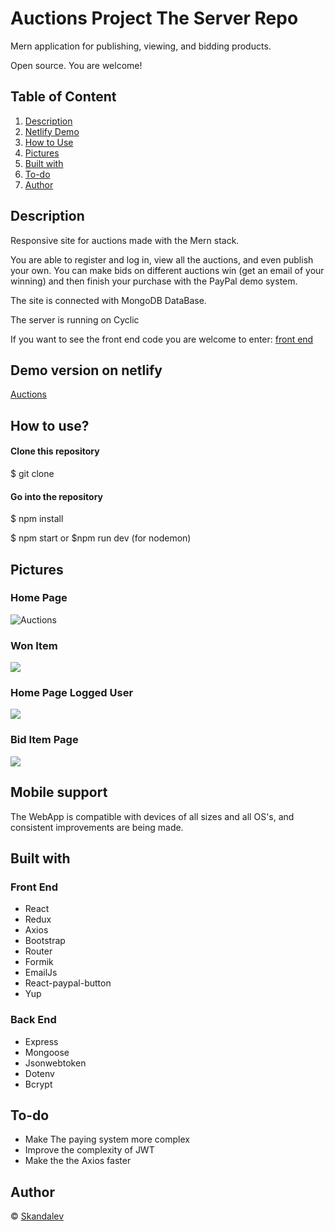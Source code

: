 
# Auctions Project The Server Repo

Mern application for publishing, viewing, and bidding products.

Open source. You are welcome!



## Table of Content

1. [ Description ](#Description)
2. [ Netlify Demo ](#Demo)
3. [ How to Use ](#use)
4. [ Pictures ](#Pictures)
5. [ Built with ](#Builtwith)
6. [ To-do ](#To-do)
7. [ Author ](#Author)



## Description <a name="Description"></a>

 Responsive site for auctions made with the Mern stack.
 
 You are able to register and log in, view all the auctions, and even publish your own. You can make bids on different auctions win (get an email of your winning) and then finish your purchase with the PayPal demo system. 

 The site is connected with MongoDB DataBase.

 The server is running on Cyclic

 If you want to see the front end code you are welcome to enter: [front end](https://github.com/Skandalev/Auction-project-client)
 

## Demo version on netlify <a name="Demo"></a>
[Auctions](https://auctions-skandalev.netlify.app/)


## How to use? <a name="use"></a>

#### Clone this repository
$ git clone              

#### Go into the repository

$ npm install

$ npm start or $npm run dev (for nodemon)


## Pictures <a name="Pictures"></a>

### Home Page

![Auctions](https://res.cloudinary.com/dumgi49os/image/upload/v1666171831/samples/gitHub/Screenshot_2022-10-19_at_12-26-44_React_App_ve1bei.png)

### Won Item

![](https://res.cloudinary.com/dumgi49os/image/upload/v1666171849/samples/gitHub/Screenshot_2022-10-19_at_12-29-02_React_App_ctfhsi.png)

### Home Page Logged User 

![](https://res.cloudinary.com/dumgi49os/image/upload/v1666171861/samples/gitHub/Screenshot_2022-10-19_at_12-29-40_React_App_gschrt.png)

### Bid Item Page

![](https://res.cloudinary.com/dumgi49os/image/upload/v1666271798/samples/gitHub/Screenshot_2022-10-20_at_16-16-21_React_App_jzphbb.png)

## Mobile support
The WebApp is compatible with devices of all sizes and all OS's, and consistent improvements are being made.



## Built with  <a name="Builtwith"></a>

### Front End
- React
- Redux
- Axios
- Bootstrap
- Router
- Formik
- EmailJs
- React-paypal-button
- Yup

### Back End

- Express
- Mongoose
- Jsonwebtoken 
- Dotenv
- Bcrypt


## To-do   <a name="To-do"></a>
- Make The paying system more complex
- Improve the complexity of JWT
- Make the the Axios faster


## Author  <a name="Author"></a>

© [Skandalev ](https://github.com/Skandalev)


